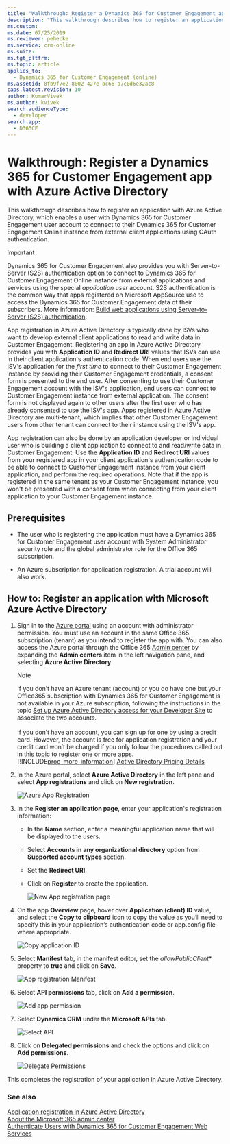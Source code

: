 ```yaml
---
title: "Walkthrough: Register a Dynamics 365 for Customer Engagement app with Azure Active Directory (Developer Guide for Dynamics 365 for Customer Engagement apps)| MicrosoftDocs"
description: "This walkthrough describes how to register an application with Azure Active Directory so that it can connect to the Dynamics 365 for Customer Engagement Online instance, authenticate using OAuth, and access the web services"
ms.custom: 
ms.date: 07/25/2019
ms.reviewer: pehecke
ms.service: crm-online
ms.suite: 
ms.tgt_pltfrm: 
ms.topic: article
applies_to: 
  - Dynamics 365 for Customer Engagement (online)
ms.assetid: 8fb9f7e2-8002-427e-bc66-a7c0d6e32ac8
caps.latest.revision: 10
author: KumarVivek    
ms.author: kvivek
search.audienceType: 
  - developer
search.app: 
  - D365CE
---
```


# Walkthrough: Register a Dynamics 365 for Customer Engagement app with Azure Active Directory

This walkthrough describes how to register an application with Azure Active Directory, which enables a user with Dynamics 365 for Customer Engagement user account to connect to their Dynamics 365 for Customer Engagement Online instance from external client applications using OAuth authentication.

> [!IMPORTANT]
> Dynamics 365 for Customer Engagement also provides you with Server-to-Server (S2S) authentication option to connect to Dynamics 365 for Customer Engagement Online instance from external applications and services using the special *application user* account. S2S authentication is the common way that apps registered on Microsoft AppSource use to access the Dynamics 365 for Customer Engagement data of their subscribers. More information: [Build web applications using Server-to-Server (S2S) authentication](build-web-applications-server-server-s2s-authentication.md).

App registration in Azure Active Directory is typically done by ISVs who want to develop external client applications to read and write data in Customer Engagement. Registering an app in Azure Active Directory provides you with **Application ID** and **Redirect URI** values that ISVs can use in their client application's authentication code. When end users use the ISV's application for the *first time* to connect to their Customer Engagement instance by providing their Customer Engagement credentials, a consent form is presented to the end user. After consenting to use their Customer Engagement account with the ISV's application, end users can connect to Customer Engagement instance from external application. The consent form is not displayed again to other users after the first user who has already consented to use the ISV's app. Apps registered in Azure Active Directory are multi-tenant, which implies that other Customer Engagement users from other tenant can connect to their instance using the ISV's app. 

App registration can also be done by an application developer or individual user who is building a client application to connect to and read/write data in Customer Engagement. Use the **Application ID** and **Redirect URI** values from your registered app in your client application's authentication code to be able to connect to Customer Engagement instance from your client application, and perform the required operations. Note that if the app is registered in the same tenant as your Customer Engagement instance, you won't be presented with a consent form when connecting from your client application to your Customer Engagement instance.



## Prerequisites  
<!--- **For an on-premises or Internet-facing deployment (IFD)**:  
  
    -   The server must be configured to use claims authentication and have OAuth authentication enabled.  
  
    -   A Microsoft [!INCLUDE[pn_Windows_Azure](../includes/pn-windows-azure.md)] subscription for application registration. A trial account will also work.  
  
- **For a [!INCLUDE[pn_CRM_Online](../includes/pn-crm-online.md)] deployment**:-->  
  
- The user who is registering the application must have a Dynamics 365 for Customer Engagement user account with System Administrator security role and the global administrator role for the Office 365 subscription.  
  
- An Azure subscription for application registration. A trial account will also work.  
  
  <!--For either deployment type, you must know the redirect URL for your application. Instructions for finding that URL are provided in the section named [Obtain the redirect URI](walkthrough-register-app-active-directory.md#bkmk_redirect).-->  
    
<a name="bkmk_online"></a>   

## How to: Register an application with Microsoft Azure Active Directory  
  
1. Sign in to the [Azure portal](https://go.microsoft.com/fwlink/?linkid=2083908) using an account with administrator permission. You must use an account in the same Office 365 subscription (tenant) as you intend to register the app with. You can also access the Azure portal through the Office 365 [Admin center](https://admin.microsoft.com/adminportal) by expanding the **Admin centers** item in the left navigation pane, and selecting **Azure Active Directory**.  
  
   > [!NOTE]
   > If you don’t have an Azure tenant (account) or you do have one but your Office365 subscription with Dynamics 365 for Customer Engagement is not available in your Azure subscription, following the instructions in the topic [Set up Azure Active Directory access for your Developer Site](https://msdn.microsoft.com/office/office365/HowTo/setup-development-environment) to associate the two accounts.<br><br> If you don’t have an account, you can sign up for one by using a credit card. However, the account is free for application registration and your credit card won’t be charged if you only follow the procedures called out in this topic to register one or more apps. [!INCLUDE[proc_more_information](../includes/proc-more-information.md)] [Active Directory Pricing Details](http://azure.microsoft.com/pricing/details/active-directory/)  
  
2. In the Azure portal, select **Azure Active Directory** in the left pane and select **App registrations** and click on **New registration**.
    
    ![Azure App Registration](media/azure-app-registrations-page.png "Azure app registration")  

3. In the **Register an application page**, enter your application's registration information:
   - In the **Name** section, enter a meaningful application name that will be displayed to the users.
   - Select **Accounts in any organizational directory** option from **Supported account types** section.
   - Set the **Redirect URI**.
   - Click on **Register** to create the application.

      ![New App registration page](media/new-app-registration-page.png "New App registration page")

5. On the app **Overview** page, hover over **Application (client) ID** value, and select the **Copy to clipboard** icon to copy the value as you’ll need to specify this in your application’s authentication code or app.config file where appropriate.

    ![Copy application ID](media/app-registration-overview-page.png "Copy application ID")
  
5. Select **Manifest** tab, in the manifest editor, set the *allowPublicClient** property to **true** and click on **Save**.
   
    ![App registration Manifest](media/app-registration-manifest-page.png "App registration Manifest")

6. Select **API permissions** tab, click on **Add a permission**. 

    ![Add app permission](media/azure-api-permissions-page.png "Add app permission")

7. Select **Dynamics CRM** under the **Microsoft APIs** tab.
    
    ![Select API](media/app-registration-select-api-page.png "Select API")    

8. Click on **Delegated permissions** and check the options and click on **Add permissions**. 
    
    ![Delegate Permissions](media/app-registration-delegate-permissions-page.png "Delegate Permission")

This completes the registration of your application in Azure Active Directory.
       
  
<!--### Register an application with AD FS  
  
-   If you’re federating users between an [!INCLUDE[pn_ifd_short](../includes/pn-ifd-short.md)] server and [!INCLUDE[pn_CRM_Online](../includes/pn-crm-online.md)], and you want to use the app with either server, you must register the application with both [!INCLUDE[pn_CRM_Online](../includes/pn-crm-online.md)] and [!INCLUDE[pn_Active_Dir_Fed_Svcs_AD_FS](../includes/pn-active-dir-fed-svcs-ad-fs.md)] on the [!INCLUDE[pn_ifd_short](../includes/pn-ifd-short.md)] server. Follow the steps provided in this topic. Your [!INCLUDE[pn_ifd_short](../includes/pn-ifd-short.md)] server must be running [!INCLUDE[pn_windows_server_2012_r2](../includes/pn-windows-server-2012-r2.md)].-->  
  
### See also  
 [Application registration in Azure Active Directory](https://docs.microsoft.com/azure/active-directory/develop/active-directory-integrating-applications)    
 [About the Microsoft 365 admin center](https://docs.microsoft.com/en-us/office365/admin/admin-overview/about-the-admin-center?view=o365-worldwide)  
 [Authenticate Users with Dynamics 365 for Customer Engagement Web Services](authenticate-users.md)
